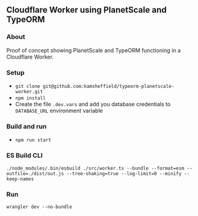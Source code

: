 ## Cloudflare Worker using PlanetScale and TypeORM

### About

Proof of concept showing PlanetScale and TypeORM functioning in a Cloudflare Worker.

### Setup
* `git clone git@github.com:kamsheffield/typeorm-planetscale-worker.git`
* `npm install`
* Create the file `.dev.vars` and add you database credentials to `DATABASE_URL` environment variable

### Build and run
* `npm run start`

### ES Build CLI
`./node_modules/.bin/esbuild ./src/worker.ts --bundle --format=esm --outfile=./dist/out.js --tree-shaking=true --log-limit=0 --minify --keep-names`

### Run
`wrangler dev --no-bundle`
